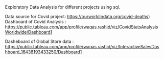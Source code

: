 Exploratory Data Analysis for different projects using sql.

Data source for Covid project: https://ourworldindata.org/covid-deaths)  
Dashboard of Covid Analysis : https://public.tableau.com/app/profile/waqas.rashid/viz/CovidStatsAnalysisWorldwide/Dashboard1

Dasheboard of Global Store data : https://public.tableau.com/app/profile/waqas.rashid/viz/InteractiveSalesDashboard_16438193433250/Dashboard1
